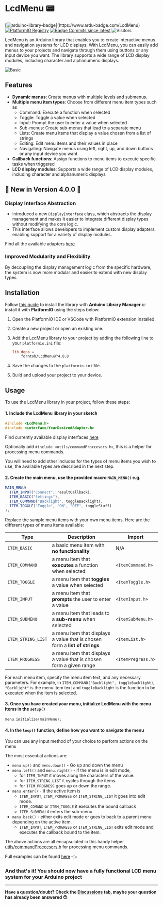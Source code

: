 # LcdMenu 📟

[![arduino-library-badge](https://www.ardu-badge.com/badge/LcdMenu.svg?)](https://www.ardu-badge.com/LcdMenu)
[![PlatformIO Registry](https://badges.registry.platformio.org/packages/forntoh/library/LcdMenu.svg)](https://registry.platformio.org/libraries/forntoh/LcdMenu)
[![Badge Commits since latest](https://img.shields.io/github/commits-since/forntoh/LcdMenu/latest?color=yellow&logo=semanticrelease)](https://github.com/forntoh/LcdMenu/commits/master)
![Visitors](https://visitor-badge.laobi.icu/badge?page_id=forntoh.LcdMenu)

LcdMenu is an Arduino library that enables you to create interactive menus and navigation systems for LCD displays. With LcdMenu, you can easily add menus to your projects and navigate through them using buttons or any input device you want. The library supports a wide range of LCD display modules, including character and alphanumeric displays.

![Basic](https://i.imgur.com/nViET8b.gif)

## Features

- **Dynamic menus**: Create menus with multiple levels and submenus.
- **Multiple menu item types**: Choose from different menu item types such as
  - Command: Execute a function when selected
  - Toggle: Toggle a value when selected
  - Input: Prompt the user to enter a value when selected
  - Sub-menus: Create sub-menus that lead to a separate menu
  - Lists: Create menu items that display a value chosen from a list of strings
  - Editing: Edit menu items and their values in place
  - Navigating: Navigate menus using left, right, up, and down buttons or any input device you want
- **Callback functions**: Assign functions to menu items to execute specific tasks when triggered
- **LCD display modules**: Supports a wide range of LCD display modules, including character and alphanumeric displays

## 🚀 New in Version 4.0.0 🚀

### Display Interface Abstraction

- Introduced a new `DisplayInterface` class, which abstracts the display management and makes it easier to integrate different display types without modifying the core logic.
- This interface allows developers to implement custom display adapters, enabling support for a variety of display modules.

Find all the available adapters [here](/src/interface/)

### Improved Modularity and Flexibility

By decoupling the display management logic from the specific hardware, the system is now more modular and easier to extend with new display types.

## Installation

Follow [this guide](https://www.ardu-badge.com/LcdMenu) to install the library with **Arduino Library Manager** or install it with **PlatformIO** using the steps below:

1. Open the PlatformIO IDE or VSCode with PlatformIO extension installed.
1. Create a new project or open an existing one.
1. Add the LcdMenu library to your project by adding the following line to your `platformio.ini` file:

   ```makefile
   lib_deps =
       forntoh/LcdMenu@^4.0.0

   ```

1. Save the changes to the `platformio.ini` file.

1. Build and upload your project to your device.

## Usage

To use the LcdMenu library in your project, follow these steps:

#### 1. Include the LcdMenu library in your sketch

```cpp
#include <LcdMenu.h>
#include <interface/YourDesiredAdapter.h>
```

Find currently available display interfaces [here](/src/interface/)

Optionally add `#include <utils/commandProccesors.h>`, this is a helper for processing menu commands.

You will need to add other includes for the types of menu items you wish to use, the available types are described in the next step.

#### 2. Create the main menu, use the provided macro `MAIN_MENU()` e.g.

```js
MAIN_MENU(
  ITEM_INPUT("Connect", resultCallback),
  ITEM_BASIC("Settings"),
  ITEM_COMMAND("Backlight", toggleBacklight),
  ITEM_TOGGLE("Toggle", "ON", "OFF", toggleStuff)
);
```

Replace the sample menu items with your own menu items. Here are the different types of menu items available:

| Type               | Description                                                                 | Import             |
| ------------------ | --------------------------------------------------------------------------- | ------------------ |
| `ITEM_BASIC`       | a basic menu item with **no functionality**                                 | N/A                |
| `ITEM_COMMAND`     | a menu item that **executes** a function when selected                      | `<ItemCommand.h>`  |
| `ITEM_TOGGLE`      | a menu item that **toggles** a value when selected                          | `<ItemToggle.h>`   |
| `ITEM_INPUT`       | a menu item that **prompts** the user to enter a value                      | `<ItemInput.h>`    |
| `ITEM_SUBMENU`     | a menu item that leads to a **sub-menu** when selected                      | `<ItemSubMenu.h>`  |
| `ITEM_STRING_LIST` | a menu item that displays a value that is chosen form a **list of strings** | `<ItemList.h>`     |
| `ITEM_PROGRESS`    | a menu item that displays a value that is chosen form a given range         | `<ItemPregress.h>` |

For each menu item, specify the menu item text, and any necessary parameters. For example, in `ITEM_COMMAND("Backlight", toggleBacklight)`, `"Backlight"` is the menu item text and `toggleBacklight` is the function to be executed when the item is selected.

#### 3. Once you have created your menu, initialize LcdMenu with the menu items in the `setup()`

```cpp
menu.initialize(mainMenu);
```

#### 4. In the `loop()` function, define how you want to navigate the menu

You can use any input method of your choice to perform actions on the menu

The most essential actions are:

- `menu.up()` and `menu.down()` - Go up and down the menu
- `menu.left()` and `menu.right()` - if the menu is in edit mode,
  - for `ITEM_INPUT` it moves along the characters of the value.
  - for `ITEM_STRING_LIST` it cycles through the items.
  - for `ITEM_PROGRESS` goes up or down the range.
- `menu.enter()` - if the active item is
  - `ITEM_INPUT`, `ITEM_PROGRESS` or `ITEM_STRING_LIST` it goes into edit mode.
  - `ITEM_COMAND` or `ITEM_TOGGLE` it executes the bound callback
  - `ITEM_SUBMENU` it enters the sub-menu.
- `menu.back()` - either exits edit mode or goes to back to a parent menu depending on the active item.
  - `ITEM_INPUT`, `ITEM_PROGRESS` or `ITEM_STRING_LIST` exits edit mode and executes the callback bound to the item.

The above actions are all encapsulated in this handy helper [utils/commandProccesors.h](/src/utils/commandProccesors.h) for processing menu commands.

Full examples can be found [here](/examples/) 👈

### And that's it! You should now have a fully functional LCD menu system for your Arduino project

---

**Have a question/doubt? Check the [Discussions](https://github.com/forntoh/LcdMenu/discussions) tab, maybe your question has already been answered 😉**

